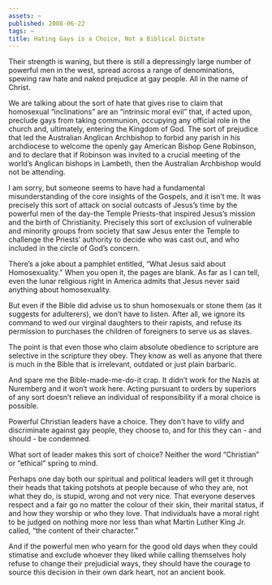 ```yaml
---
assets: ~
published: 2008-06-22
tags: ~
title: Hating Gays is a Choice, Not a Biblical Dictate
---
```

Their strength is waning, but there is still a depressingly large number
of powerful men in the west, spread across a range of denominations,
spewing raw hate and naked prejudice at gay people. All in the name of
Christ.

We are talking about the sort of hate that gives rise to claim that
homosexual “inclinations” are an “intrinsic moral evil” that, if acted
upon, preclude gays from taking communion, occupying any official role
in the church and, ultimately, entering the Kingdom of God. The sort of
prejudice that led the Australian Anglican Archbishop to forbid any
parish in his archdiocese to welcome the openly gay American Bishop Gene
Robinson, and to declare that if Robinson was invited to a crucial
meeting of the world’s Anglican bishops in Lambeth, then the Australian
Archbishop would not be attending.

I am sorry, but someone seems to have had a fundamental misunderstanding
of the core insights of the Gospels, and it isn’t me. It was precisely
this sort of attack on social outcasts of Jesus’s time by the powerful
men of the day-the Temple Priests-that inspired Jesus’s mission and the
birth of Christianity. Precisely this sort of exclusion of vulnerable
and minority groups from society that saw Jesus enter the Temple to
challenge the Priests’ authority to decide who was cast out, and who
included in the circle of God’s concern.

There’s a joke about a pamphlet entitled, “What Jesus said about
Homosexuality.” When you open it, the pages are blank. As far as I can
tell, even the lunar religious right in America admits that Jesus never
said anything about homosexuality.

But even if the Bible did advise us to shun homosexuals or stone them
(as it suggests for adulterers), we don’t have to listen. After all, we
ignore its command to wed our virginal daughters to their rapists, and
refuse its permission to purchases the children of foreigners to serve
us as slaves.

The point is that even those who claim absolute obedience to scripture
are selective in the scripture they obey. They know as well as anyone
that there is much in the Bible that is irrelevant, outdated or just
plain barbaric.

And spare me the Bible-made-me-do-it crap. It didn’t work for the Nazis
at Nuremberg and it won’t work here. Acting pursuant to orders by
superiors of any sort doesn’t relieve an individual of responsibility if
a moral choice is possible.

Powerful Christian leaders have a choice. They don’t have to vilify and
discriminate against gay people, they choose to, and for this they can -
and should - be condemned.

What sort of leader makes this sort of choice? Neither the word
“Christian” or “ethical” spring to mind.

Perhaps one day both our spiritual and political leaders will get it
through their heads that taking potshots at people because of who they
are, not what they do, is stupid, wrong and not very nice. That everyone
deserves respect and a fair go no matter the colour of their skin, their
marital status, if and how they worship or who they love. That
individuals have a moral right to be judged on nothing more nor less
than what Martin Luther King Jr. called, “the content of their
character.”

And if the powerful men who yearn for the good old days when they could
stimatise and exclude whoever they liked while calling themselves holy
refuse to change their prejudicial ways, they should have the courage to
source this decision in their own dark heart, not an ancient book.